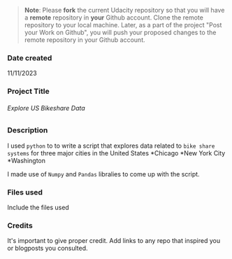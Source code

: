 >**Note**: Please **fork** the current Udacity repository so that you will have a **remote** repository in **your** Github account. Clone the remote repository to your local machine. Later, as a part of the project "Post your Work on Github", you will push your proposed changes to the remote repository in your Github account.

### Date created
11/11/2023

### Project Title
###### Explore US Bikeshare Data

### Description
I used `python` to to write a script that explores data related to `bike share systems` for three major cities in the United States 
*Chicago
*New York City
*Washington

I made use of `Numpy` and `Pandas` libralies to come up with the script. 

### Files used
Include the files used

### Credits
It's important to give proper credit. Add links to any repo that inspired you or blogposts you consulted.

